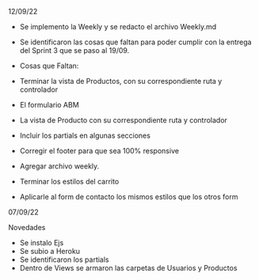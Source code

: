 12/09/22

- Se implemento la Weekly y se redacto el archivo Weekly.md 
- Se identificaron las cosas que faltan para poder cumplir con la entrega del Sprint 3 que se paso al 19/09.
- Cosas que Faltan:

-    Terminar la vista de Productos, con su correspondiente ruta y controlador
-    El formulario ABM 
-    La vista de Producto con su correspondiente ruta y controlador
-    Incluir los partials  en algunas secciones
-    Corregir el footer para que sea 100% responsive
-    Agregar archivo weekly. 
-    Terminar los estilos del carrito
-    Aplicarle al form de contacto los mismos estilos que los otros form

07/09/22

Novedades

- Se instalo Ejs
- Se subio a Heroku
- Se identificaron los partials
- Dentro de Views se armaron las carpetas de Usuarios y Productos

